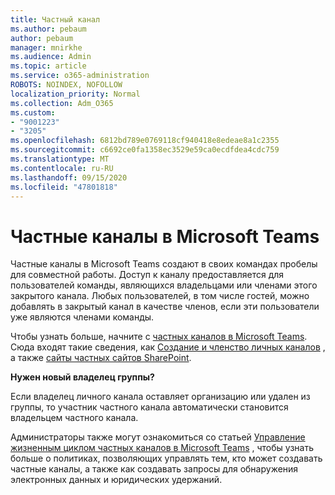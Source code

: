 ```yaml
---
title: Частный канал
ms.author: pebaum
author: pebaum
manager: mnirkhe
ms.audience: Admin
ms.topic: article
ms.service: o365-administration
ROBOTS: NOINDEX, NOFOLLOW
localization_priority: Normal
ms.collection: Adm_O365
ms.custom:
- "9001223"
- "3205"
ms.openlocfilehash: 6812bd789e0769118cf940418e8edeae8a1c2355
ms.sourcegitcommit: c6692ce0fa1358ec3529e59ca0ecdfdea4cdc759
ms.translationtype: MT
ms.contentlocale: ru-RU
ms.lasthandoff: 09/15/2020
ms.locfileid: "47801818"
---
```

# <a name="private-channels-in-microsoft-teams"></a>Частные каналы в Microsoft Teams

Частные каналы в Microsoft Teams создают в своих командах пробелы для совместной работы. Доступ к каналу предоставляется для пользователей команды, являющихся владельцами или членами этого закрытого канала. Любых пользователей, в том числе гостей, можно добавлять в закрытый канал в качестве членов, если эти пользователи уже являются членами команды.

Чтобы узнать больше, начните с [частных каналов в Microsoft Teams](https://docs.microsoft.com/MicrosoftTeams/private-channels). Сюда входят такие сведения, как [Создание и членство личных каналов](https://docs.microsoft.com/MicrosoftTeams/private-channels#private-channel-creation-and-membership) , а также [сайты частных сайтов SharePoint](https://docs.microsoft.com/MicrosoftTeams/private-channels#private-channel-sharepoint-sites).

**Нужен новый владелец группы?**

Если владелец личного канала оставляет организацию или удален из группы, то участник частного канала автоматически становится владельцем частного канала.

Администраторы также могут ознакомиться со статьей [Управление жизненным циклом частных каналов в Microsoft Teams](https://docs.microsoft.com/MicrosoftTeams/private-channels-life-cycle-management) , чтобы узнать больше о политиках, позволяющих управлять тем, кто может создавать частные каналы, а также как создавать запросы для обнаружения электронных данных и юридических удержаний.
